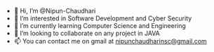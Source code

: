 - 👋 Hi, I’m @Nipun-Chaudhari
- 👀 I’m interested in Software Development and Cyber Security
- 🌱 I’m currently learning Computer Science and Engineering
- 💞️ I’m looking to collaborate on any project in JAVA
- 📫 You can contact me on gmail at nipunchaudharinsc@gmail.com

<!---
Nipun-Chaudhari/Nipun-Chaudhari is a ✨ special ✨ repository because its `README.md` (this file) appears on your GitHub profile.
You can click the Preview link to take a look at your changes.
--->
